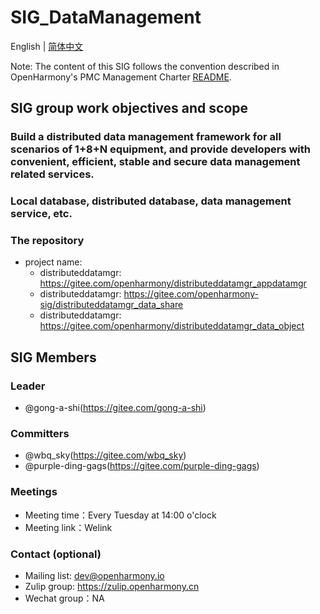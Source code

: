 # SIG_DataManagement 
English | [简体中文](./sig-distributeddatamgr_cn.md)

Note: The content of this SIG follows the convention described in OpenHarmony's PMC Management Charter [README](/zh/pmc.md).

## SIG group work objectives and scope

### Build a distributed data management framework for all scenarios of 1+8+N equipment, and provide developers with convenient, efficient, stable and secure data management related services.

### Local database, distributed database, data management service, etc.

### The repository 
- project name:
  - distributeddatamgr: https://gitee.com/openharmony/distributeddatamgr_appdatamgr
  - distributeddatamgr: https://gitee.com/openharmony-sig/distributeddatamgr_data_share
  - distributeddatamgr: https://gitee.com/openharmony/distributeddatamgr_data_object

## SIG Members

### Leader
- @gong-a-shi(https://gitee.com/gong-a-shi)

### Committers
- @wbq_sky(https://gitee.com/wbq_sky)
- @purple-ding-gags(https://gitee.com/purple-ding-gags)

### Meetings
 - Meeting time：Every Tuesday at 14:00 o'clock
 - Meeting link：Welink

### Contact (optional)

- Mailing list: dev@openharmony.io
- Zulip group: https://zulip.openharmony.cn
- Wechat group：NA
